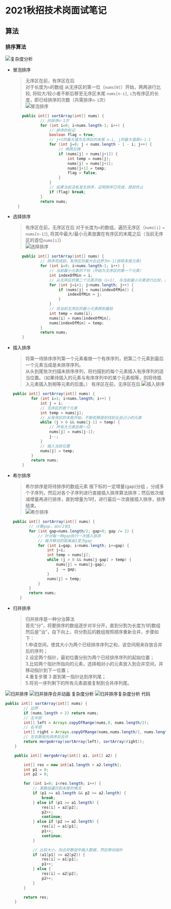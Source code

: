 # 2021秋招技术岗面试笔记
## 算法
### 排序算法
![复杂度分析](https://www.runoob.com/wp-content/uploads/2019/03/0B319B38-B70E-4118-B897-74EFA7E368F9.png)  
* 冒泡排序  
    > 无序区在前，有序区在后  
    > 对于长度为`n`的数组
    > 从无序区的第一位（`nums[0]`）开始，两两进行比较, 将较大/较小者不断后移至无序区末尾
      `nums[n-i]`, `i`为有序区的长度，即已经排序的次数（共需排序`n-1`次）    
    ![冒泡排序](https://www.runoob.com/wp-content/uploads/2019/03/bubbleSort.gif)
    ```java
        public int[] sortArray(int[] nums) {
                // 共排序n-1次
                for (int i=0; i<nums.length-1; i++) {
                    // 排序的标记
                    boolean flag = true;
                    // j+1的最大值为无序区的末尾 n-i, j的最大值是n-i-1
                    for (int j=0; j < nums.length - 1 - i; j++) {
                        // 两两交换
                        if (nums[j] > nums[j+1]) {
                            int temp = nums[j];
                            nums[j] = nums[j+1];
                            nums[j+1] = temp;
                            flag = false;
                        }
                    }
                    // 如果当前没有发生排序，证明排序已完成，提前终止
                    if (flag) break;
                }
                return nums;
      }
    ```
* 选择排序
    > 有序区在前，无序区在后
    > 对于长度为`n`的数组，遍历无序区（`nums[i]` ~ `nums[n-1]`), 将其中最大/最小元素放置在有序区的末尾之后（当前无序区的首位`nums[i]`)  
    ![选择排序](https://www.runoob.com/wp-content/uploads/2019/03/selectionSort.gif)
  ```java
      public int[] sortArray(int[] nums) {
              // 排序完成前，有序区的最大右边界为n-1(排除末尾元素)
              for (int i=0; i<nums.length-1; i++) {
                  // 当前最小元素的下标（开始为无序区的第一个元素）
                  int indexOfMin = i;
                  // 从无序区的第二个元素开始（i+1), 与当前最小元素进行比较，并记录下标
                  for (int j=i+1; j<nums.length; j++) {
                      if (nums[j] < nums[indexOfMin]) {
                          indexOfMin = j;
                      }
                  }
                  // 将当前无序区的最小元素移到最前
                  int temp = nums[i];
                  nums[i] = nums[indexOfMin];
                  nums[indexOfMin] = temp;
              }
              return nums;
      }
    ```
* 插入排序
    > 将第一待排序序列第一个元素看做一个有序序列，把第二个元素到最后一个元素当成是未排序序列。  
      从头到尾依次扫描未排序序列，将扫描到的每个元素插入有序序列的适当位置。（如果待插入的元素与有序序列中的某个元素相等，则将待插入元素插入到相等元素的后面。）
    > 有序区在前，无序区在后
    ![插入排序](https://www.runoob.com/wp-content/uploads/2019/03/insertionSort.gif)  
    ```java
    public int[] sortArray(int[] nums) {
            for (int i=1; i<nums.length; i++) {
                int j = i;
                // 无序区的首个元素
                int temp = nums[j];
                // 从有序区的末尾开始，不断前移直到找到比自己小的元素
                while (j > 0 && nums[j-1] > temp) {
                    // 所有大元素后移一位
                    nums[j] = nums[j-1];
                    j--;
                }
                // 插入当前位置
                nums[j] = temp;
            }
            return nums;
        }
    ```
 * 希尔排序
    >希尔排序是将待排序的数组元素 按下标的一定增量(gap)分组 ，分成多个子序列，然后对各个子序列进行直接插入排序算法排序；然后依次缩减增量再进行排序，直到增量为1时，进行最后一次直接插入排序，排序结束。  
    ![希尔排序](https://upload-images.jianshu.io/upload_images/6095354-ff984d80dbc0455f.png)
    ```java
   public int[] sortArray(int[] nums) {
           // 计算gap，从n/2到1
           for (int gap=nums.length/2; gap>0; gap /= 2) {
               // 针对每一种gap执行一次插入排序
               // 每次移动的距离由1变为gap
               for (int i=gap; i<nums.length; i+=gap) {
                   int j=i;
                   int temp = nums[j];
                   while (j > 0 && nums[j-gap] > temp) {
                       nums[j] = nums[j-gap];
                       j -= gap;
                   }
                   nums[j] = temp;
               }
           }
           return nums;
       }
    ```
   
  * 归并排序
    > 归并排序是一种分治算法  
    首先“分”，将要排序的数组逐步对半分开，直到分割为长度为1的数组  
    然后是“治”，自下向上，将分割后的数组按照顺序重新合并，步骤如下：  
    1.申请空间，使其大小为两个已经排序序列之和，该空间用来存放合并后的序列；  
    2.设定两个指针，最初位置分别为两个已经排序序列的起始位置；  
    3.比较两个指针所指向的元素，选择相对小的元素放入到合并空间，并移动指针到下一位置；  
    4.重复步骤 3 直到某一指针达到序列尾；  
    5.将另一序列剩下的所有元素直接复制到合并序列尾。
 
  ![归并排序](https://imgconvert.csdnimg.cn/aHR0cHM6Ly9tbWJpei5xcGljLmNuL21tYml6X3BuZy9yU21ETGtOc25nVGN1ZmNpYnlSbFBJbkI0YndrNjNzT1dmd0V2U1VSaWFHbHdscUZ1UlQ1U3pqOGliaWM0aWJnTEdPa0VSMm51WWxYa0ZWUXB6TnluVm9qeVp3LzY0MA?x-oss-process=image/format,png)
  ![归并排序合并动画](https://www.runoob.com/wp-content/uploads/2019/03/mergeSort.gif)
  复杂度分析
  ![归并排序复杂度分析](https://imgconvert.csdnimg.cn/aHR0cHM6Ly9tbWJpei5xcGljLmNuL21tYml6X3BuZy9yU21ETGtOc25nVGN1ZmNpYnlSbFBJbkI0YndrNjNzT1dCMmF0RWJPMTNFUFNLU0FaQUQxSDhmSU5lMTU3M3l3Z3k4Mm0zVmljZzhNemg1NEFGVkhFRGljdy82NDA?x-oss-process=image/format,png)
  代码
  ```java
  public int[] sortArray(int[] nums) {
          // 边界
          if (nums.length < 2) return nums;
          // 左半部
          int[] left = Arrays.copyOfRange(nums,0, nums.length/2);
          // 右半部
          int[] right = Arrays.copyOfRange(nums,nums.length/2, nums.length);
          // 左右数组先排序后合并
          return mergeArray(sortArray(left), sortArray(right));
      }
  
      public int[] mergeArray(int[] a1, int[] a2) {
  
          int[] res = new int[a1.length + a2.length];
          int p1 = 0;
          int p2 = 0;
  
          for (int i=0; i<res.length; i++) {
              // 某数组遍历到末尾的情况
              if (p1 >= a1.length && p2 >= a2.length) {
                  break;
              } else if (p1 >= a1.length) {
                  res[i] = a2[p2];
                  p2++;
                  continue;
              } else if (p2 >= a2.length) {
                  res[i] = a1[p1];
                  p1++;
                  continue;
              }
  
              // 比较大小，向合并数组中插入数据，然后移动指针
              if (a1[p1] <= a2[p2]) {
                  res[i] = a1[p1];
                  p1++;
              } else {
                  res[i] = a2[p2];
                  p2++;
              }
          }
  
          return res;
      }
  ```